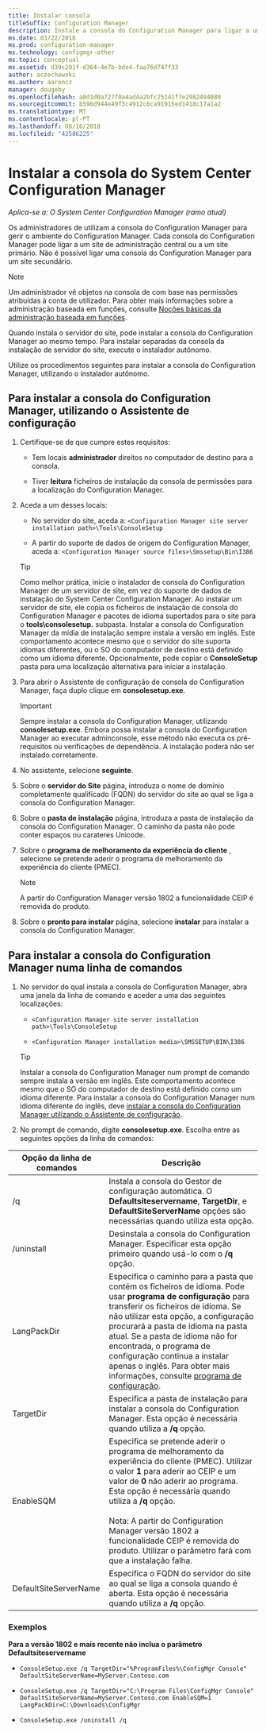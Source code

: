```yaml
---
title: Instalar consola
titleSuffix: Configuration Manager
description: Instale a consola do Configuration Manager para ligar a um site de administração central ou site primário.
ms.date: 03/22/2018
ms.prod: configuration-manager
ms.technology: configmgr-other
ms.topic: conceptual
ms.assetid: d39c201f-d364-4e7b-bde4-faa76d747f33
author: aczechowski
ms.author: aaroncz
manager: dougeby
ms.openlocfilehash: a8d1d0a727f0a4ad4a2bfc25141f7e2982494080
ms.sourcegitcommit: b596d944e49f3c4912c6ca91915ed1418c17a1a2
ms.translationtype: MT
ms.contentlocale: pt-PT
ms.lasthandoff: 08/16/2018
ms.locfileid: "42586225"
---
```

# <a name="install-the-system-center-configuration-manager-console"></a>Instalar a consola do System Center Configuration Manager

*Aplica-se a: O System Center Configuration Manager (ramo atual)*

Os administradores de utilizam a consola do Configuration Manager para gerir o ambiente do Configuration Manager. Cada consola do Configuration Manager pode ligar a um site de administração central ou a um site primário. Não é possível ligar uma consola do Configuration Manager para um site secundário.

> [!NOTE]  
>  Um administrador vê objetos na consola de com base nas permissões atribuídas à conta de utilizador. Para obter mais informações sobre a administração baseada em funções, consulte [Noções básicas da administração baseada em funções](../../../../core/understand/fundamentals-of-role-based-administration.md).  

 Quando instala o servidor do site, pode instalar a consola do Configuration Manager ao mesmo tempo. Para instalar separadas da consola da instalação de servidor do site, execute o instalador autônomo.  

 Utilize os procedimentos seguintes para instalar a consola do Configuration Manager, utilizando o instalador autônomo.  

## <a name="to-install-the-configuration-manager-console-by-using-the-setup-wizard"></a>Para instalar a consola do Configuration Manager, utilizando o Assistente de configuração  

1.  Certifique-se de que cumpre estes requisitos:  

    -  Tem locais **administrador** direitos no computador de destino para a consola.  

    -   Tiver **leitura** ficheiros de instalação da consola de permissões para a localização do Configuration Manager.  

2.  Aceda a um desses locais:  

    -   No servidor do site, aceda a: `<Configuration Manager site server installation path>\Tools\ConsoleSetup`  

    -   A partir do suporte de dados de origem do Configuration Manager, aceda a: `<Configuration Manager source files>\Smssetup\Bin\I386`  

    > [!TIP]  
    >  Como melhor prática, inicie o instalador de consola do Configuration Manager de um servidor de site, em vez do suporte de dados de instalação do System Center Configuration Manager. Ao instalar um servidor de site, ele copia os ficheiros de instalação de consola do Configuration Manager e pacotes de idioma suportados para o site para o **tools\consolesetup.** subpasta. Instalar a consola do Configuration Manager da mídia de instalação sempre instala a versão em inglês. Este comportamento acontece mesmo que o servidor do site suporta idiomas diferentes, ou o SO do computador de destino está definido como um idioma diferente. Opcionalmente, pode copiar o **ConsoleSetup** pasta para uma localização alternativa para iniciar a instalação.

3.  Para abrir o Assistente de configuração de consola do Configuration Manager, faça duplo clique em **consolesetup.exe**.  

    > [!IMPORTANT]  
    >  Sempre instalar a consola do Configuration Manager, utilizando **consolesetup.exe**. Embora possa instalar a consola do Configuration Manager ao executar adminconsole, esse método não executa os pré-requisitos ou verificações de dependência. A instalação poderá não ser instalado corretamente.  

4.  No assistente, selecione **seguinte**.  

5.  Sobre o **servidor do Site** página, introduza o nome de domínio completamente qualificado (FQDN) do servidor do site ao qual se liga a consola do Configuration Manager.  

6.  Sobre o **pasta de instalação** página, introduza a pasta de instalação da consola do Configuration Manager. O caminho da pasta não pode conter espaços ou carateres Unicode.  

7.  Sobre o **programa de melhoramento da experiência do cliente** , selecione se pretende aderir o programa de melhoramento da experiência do cliente (PMEC).  
    > [!Note]  
    > A partir do Configuration Manager versão 1802 a funcionalidade CEIP é removida do produto.

8.  Sobre o **pronto para instalar** página, selecione **instalar** para instalar a consola do Configuration Manager.  



## <a name="to-install-the-configuration-manager-console-from-a-command-prompt"></a>Para instalar a consola do Configuration Manager numa linha de comandos  

1.  No servidor do qual instala a consola do Configuration Manager, abra uma janela da linha de comando e aceder a uma das seguintes localizações:  

    -   `<Configuration Manager site server installation path>\Tools\ConsoleSetup`  

    -   `<Configuration Manager installation media>\SMSSETUP\BIN\I386`  

    > [!TIP]  
    >  Instalar a consola do Configuration Manager num prompt de comando sempre instala a versão em inglês. Este comportamento acontece mesmo que o SO do computador de destino está definido como um idioma diferente. Para instalar a consola do Configuration Manager num idioma diferente do inglês, deve [instalar a consola do Configuration Manager utilizando o Assistente de configuração](#to-install-the-configuration-manager-console-by-using-the-setup-wizard).  

2.  No prompt de comando, digite **consolesetup.exe**. Escolha entre as seguintes opções da linha de comandos:  

|  Opção da linha de comandos     | Descrição     |
  |-------------|-------------|
  |/q|Instala a consola do Gestor de configuração automática. O **Defaultsiteservername**, **TargetDir**, e **DefaultSiteServerName** opções são necessárias quando utiliza esta opção.|  
  |/uninstall|Desinstala a consola do Configuration Manager. Especificar esta opção primeiro quando usá-lo com o **/q** opção.|  
  |LangPackDir|Especifica o caminho para a pasta que contém os ficheiros de idioma. Pode usar **programa de configuração** para transferir os ficheiros de idioma. Se não utilizar esta opção, a configuração procurará a pasta de idioma na pasta atual. Se a pasta de idioma não for encontrada, o programa de configuração continua a instalar apenas o inglês. Para obter mais informações, consulte [programa de configuração](setup-downloader.md).|  
  |TargetDir|Especifica a pasta de instalação para instalar a consola do Configuration Manager. Esta opção é necessária quando utiliza a **/q** opção.|  
  |EnableSQM|Especifica se pretende aderir o programa de melhoramento da experiência do cliente (PMEC). Utilizar o valor **1** para aderir ao CEIP e um valor de **0** não aderir ao programa. Esta opção é necessária quando utiliza a **/q** opção.</br></br>Nota: A partir do Configuration Manager versão 1802 a funcionalidade CEIP é removida do produto.  Utilizar o parâmetro fará com que a instalação falha.|  
  |DefaultSiteServerName|Especifica o FQDN do servidor do site ao qual se liga a consola quando é aberta. Esta opção é necessária quando utiliza a **/q** opção.|  


  ### <a name="examples"></a>Exemplos
  **Para a versão 1802 e mais recente não inclua o parâmetro Defaultsiteservername**
  -  `ConsoleSetup.exe /q TargetDir="%ProgramFiles%\ConfigMgr Console" DefaultSiteServerName=MyServer.Contoso.com`

  -  `ConsoleSetup.exe /q TargetDir="C:\Program Files\ConfigMgr Console" DefaultSiteServerName=MyServer.Contoso.com EnableSQM=1  LangPackDir=C:\Downloads\ConfigMgr`  

  -  `ConsoleSetup.exe /uninstall /q`  
